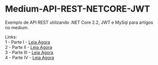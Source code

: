 # Medium-API-REST-NETCORE-JWT
Exemplo de API REST utilizando .NET Core 2.2, JWT e MySql para artigos no medium.<br>

Links:
<br>
1 - Parte I - <a href="https://eschechola.com.br/2019/09/01/construindo-apis-restful-com-net-core-usando-entity-framework-e-jwt-parte-i">Leia Agora</a>
<br>
2 - Parte II - <a href="https://eschechola.com.br/2019/09/01/construindo-apis-restful-com-net-core-usando-entity-framework-e-jwt-parte-ii">Leia Agora</a>
<br>
3 - Parte III - <a href="https://eschechola.com.br/2019/09/01/construindo-apis-restful-com-net-core-usando-entity-framework-e-jwt-parte-iii">Leia Agora</a>
<br>
4 - Parte IV - <a href="https://eschechola.com.br/2019/09/02/construindo-apis-restful-com-net-core-usando-entity-framework-e-jwt-parte-iv-final">Leia Agora</a>
